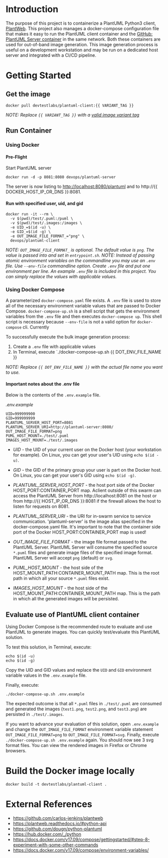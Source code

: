 # Introduction
The purpose of this project is to containerize a PlantUML Python3 client, [PlantWeb](https://github.com/carlos-jenkins/plantweb). This project also manages a docker-compose configuration file that makes it easy to run the PlantUML client container and the [GitHub: PlantUML Server container](https://github.com/devtestlabs-xyz/plantuml-server-container) in the same network. Both these containers are used for out-of-band image generation. This image generation process is useful on a development workstation and may be run on a dedicated host server and integrated with a CI/CD pipeline.

# Getting Started
## Get the image
```
docker pull devtestlabs/plantuml-client:{{ VARIANT_TAG }}
```
*NOTE: Replace `{{ VARIANT_TAG }}` with a [valid image variant tag]()*

## Run Container
### Using Docker
#### Pre-Flight
Start PlantUML server
```
docker run -d -p 8081:8080 devops/plantuml-server
```
The server is now listing to [http://localhost:8080/plantuml](http://localhost:8081/plantuml) and to http://{{ DOCKER_HOST_IP_OR_DNS }}:8081.

#### Run with specified user, uid, and gid
```
docker run -it --rm \
  -v $(pwd)/test/.puml:/puml \
  -v $(pwd)/test/.images:/images \
  -e UID_=$(id -u) \
  -e GID_=$(id -g) \
  -e OUT_IMAGE_FILE_FORMAT_="png" \
  devops/plantuml-client
```

*NOTE: `OUT_IMAGE_FILE_FORMAT_` is optional. The default value is `png`. The value is passed into and set in `entrypoint.sh`.*
*NOTE: Instead of passing atomic environment variables on the commandline you may use an `.env` file. Use `--env-file` commandline option. Create `.env` file and put one environment per line. An example `.env` file is included in this project. You can simply replace the values with applicable values.*

### Using Docker Compose
A parameterized `docker-compose.yaml` file exists. A `.env` file is used to store all of the necessary environment variable values that are passed to Docker Compose. `docker-compose-up.sh` is a shell script that gets the environment variables from the `.env` file and then executes `docker-compose up`. This shell script is necessary because `--env-file` is not a valid option for `docker-compose` cli. Currently 

To successfully execute the bulk image generation process:
1. Create a `.env` file with applicable values
1. In Terminal, execute `./docker-compose-up.sh {{ DOT_ENV_FILE_NAME }}

*NOTE: Replace `{{ DOT_ENV_FILE_NAME }}` with the actual file name you want to use.*

#### Important notes about the .env file
Below is the contents of the `.env.example` file.

*.env.example*
```
UID=999999900
GID=999999999
PLANTUML_SERVER_HOST_PORT=8081
PLANTUML_SERVER_URI=http://plantuml-server:8080/
OUT_IMAGE_FILE_FORMAT=png
PUML_HOST_MOUNT=./test/.puml
IMAGES_HOST_MOUNT=./test/.images
```

* *UID* - the UID of your current user on the Docker host (your workstation for example). On Linux, you can get your user's UID using `echo $(id -u)`.

* *GID* - the GID of the primary group your user is part on the Docker host. On Linux, you can get your user's GID using `echo $(id -g)`.

* *PLANTUML_SERVER_HOST_PORT* - the host port side of the Docker HOST_PORT:CONTAINER_PORT map. Aclient outside of this swarm can access the PlantUML Server from http://localhost:8081 on the host or from http://{{ HOST_IP_OR_DNS }}:8081 if the firewall allows the host to listen for requests on 8081.

* *PLANTUML_SERVER_URI* - the URI for in-swarm service to service communication. 'plantuml-server' is the image alias specified in the docker-compose.yaml file. It's important to note that the container side port of the Docker HOST_PORT:CONTAINER_PORT map is used!

* *OUT_IMAGE_FILE_FORMAT* - the image file format passed to the PlantUML Server. PlantUML Server will consume the specified source `*.puml` files and generate image files of the specified image format. PlantUML Server will accept `png` (default) or `svg`. 

* *PUML_HOST_MOUNT* - the host side of the HOST_MOUNT_PATH:CONTAINER_MOUNT_PATH map. This is the root path in which all your source `*.puml` files exist. 

* *IMAGES_HOST_MOUNT* - the host side of the HOST_MOUNT_PATH:CONTAINER_MOUNT_PATH map. This is the path in which all the generated images will be persisted. 

## Evaluate use of PlantUML client container
Using Docker Compose is the recommended route to evaluate and use PlantUML to generate images. You can quickly test/evaluate this PlantUML solution. 

To test this solution, in Terminal, execute:

```
echo $(id -u)
echo $(id -g)

```

Copy the UID and GID values and replace the `UID` and `GID` environment variable values in the `.env.example` file.

Finally, execute:

```
./docker-compose-up.sh .env.example
```

The expected outcome is that all `*.puml` files in `./test/.puml` are consumed and generated the images (`test1.png`, `test2.png`, and `test3.png`) are persisted in `./test/.images`. 

If you want to advance your evaluation of this solution, open `.env.example` and change the `OUT_IMAGE_FILE_FORMAT` environment variable statement `OUT_IMAGE_FILE_FORMAT=png` to `OUT_IMAGE_FILE_FORMAT=svg`. Finally, execute `./docker-compose-up.sh .env.example` again. You should now see 3 svg format files. You can view the rendered images in Firefox or Chrome browsers.

# Build the Docker image locally

```
docker build -t devtestlabs/plantuml-client .
```

# External References
* https://github.com/carlos-jenkins/plantweb
* https://plantweb.readthedocs.io/#python-api
* https://github.com/dougn/python-plantuml
* https://hub.docker.com/_/python
* https://docs.docker.com/v17.09/compose/gettingstarted/#step-8-experiment-with-some-other-commands
* https://docs.docker.com/v17.09/compose/environment-variables/